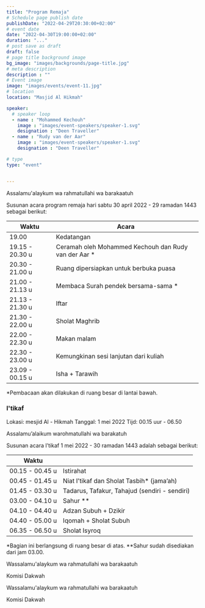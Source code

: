 ```yaml
---
title: "Program Remaja"
# Schedule page publish date
publishDate: "2022-04-29T20:30:00+02:00"
# event date
date: "2022-04-30T19:00:00+02:00"
duration: "..."
# post save as draft
draft: false
# page title background image
bg_image: "images/backgrounds/page-title.jpg"
# meta description
description : ""
# Event image
image: "images/events/event-11.jpg"
# location
location: "Masjid Al Hikmah"

speaker:
  # speaker loop
  - name : "Mohammed Kechouh"
    image : "images/event-speakers/speaker-1.svg"
    designation : "Deen Traveller"
  - name : "Rudy van der Aar"
    image : "images/event-speakers/speaker-1.svg"
    designation : "Deen Traveller"

# type
type: "event"


---
```


Assalamu'alaykum wa rahmatullahi wa barakaatuh

Susunan acara program remaja hari sabtu 30 april 2022 - 29 ramadan 1443 sebagai berikut:


| Waktu  | Acara |
|--------|-------|
| 19.00 | Kedatangan |
| 19.15 - 20.30 u | Ceramah oleh Mohammed Kechouh dan Rudy van der Aar * | 
| 20.30 - 21.00 u | Ruang dipersiapkan untuk berbuka puasa | 
| 21.00 - 21.13 u | Membaca Surah pendek bersama-sama * |
| 21.13 - 21.30 u | Iftar | 
| 21.30 - 22.00 u | Sholat Maghrib | 
| 22.00 - 22.30 u | Makan malam | 
| 22.30 - 23.00 u | Kemungkinan sesi lanjutan dari kuliah |
| 23.09 - 00.15 u | Isha + Tarawih |

*Pembacaan akan dilakukan di ruang besar di lantai bawah.


### I'tikaf

Lokasi: mesjid Al - Hikmah 
Tanggal: 1 mei 2022
Tijd: 00.15 uur - 06.50 

Assalamu’alaikum warohmatullahi wa barakatuh

Susunan acara I’tikaf 1 mei  2022 - 30 ramadan 1443 adalah sebagai berikut: 


| Waktu | |
|------|-|
| 00.15 - 00.45 u | Istirahat  |
| 00.45 - 01.45 u | Niat I'tikaf dan Sholat Tasbih* (jama’ah) |
| 01.45 - 03.30 u | Tadarus, Tafakur, Tahajud (sendiri - sendiri) |
| 03.00 - 04.10 u | Sahur ** |
| 04.10 - 04.40 u | Adzan Subuh + Dzikir |
| 04.40 - 05.00 u | Iqomah + Sholat Subuh | 
| 06.35 - 06.50 u | Sholat Isyroq  |

*Bagian ini berlangsung di ruang besar di atas.
**Sahur sudah disediakan dari jam 03.00.


Wassalamu'alaykum wa rahmatullahi wa barakaatuh

Komisi Dakwah

Wassalamu'alaykum wa rahmatullahi wa barakaatuh

Komisi Dakwah
